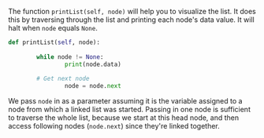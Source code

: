<!--title={Print the Doubly Linked List - Explain}--> 

<!--badges={Algorithms:12,Python:9}-->

<!--concepts={The Linked List}-->

The function `printList(self, node)` will help you to visualize the list. It does this by traversing through the list and printing each node's data value. It will halt when `node` equals `None`.

```python
def printList(self, node): 
  
		while node != None: 
				print(node.data)
        
        # Get next node
				node = node.next
```

We pass `node` in as a parameter assuming it is the variable assigned to a node from which a linked list was started. Passing in one node is sufficient to traverse the whole list, because we start at this head node, and then access following nodes (`node.next`) since they're linked together. 